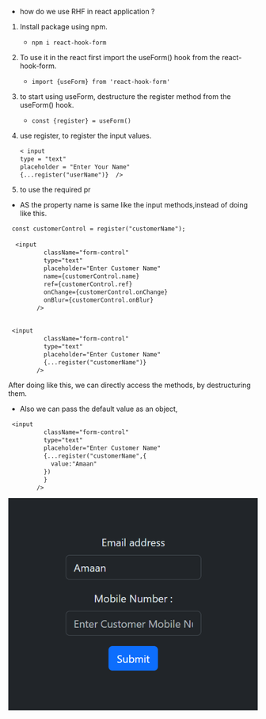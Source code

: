 - how do we use RHF in react application ?

1. Install package using npm.

   - `npm i react-hook-form`

2. To use it in the react first import the useForm() hook from the react-hook-form.
   - `import {useForm} from 'react-hook-form' `
3. to start using useForm, destructure the register method from the useForm() hook.
   - `const {register} = useForm()`
4. use register, to register the input values.

   ```
   < input
   type = "text"
   placeholder = "Enter Your Name"
   {...register("userName")}  />
   ```
5. to use the required pr


-  AS the property name is same like the input methods,instead  of doing like this.
```
 const customerControl = register("customerName");

  <input
          className="form-control"
          type="text"
          placeholder="Enter Customer Name"
          name={customerControl.name}
          ref={customerControl.ref}
          onChange={customerControl.onChange}
          onBlur={customerControl.onBlur}
        />
      

```

```
 <input
          className="form-control"
          type="text"
          placeholder="Enter Customer Name"
          {...register("customerName")}
        />

```
After doing like this, we can directly access the methods, by destructuring them.

- Also we can pass the default value as an object,
```
 <input
          className="form-control"
          type="text"
          placeholder="Enter Customer Name"
          {...register("customerName",{
            value:"Amaan"
          })
          }
        />
```

!['Default value](/src/Notes/03.%20Fundamentals%20of%20RHF/RevistingForm.png)
